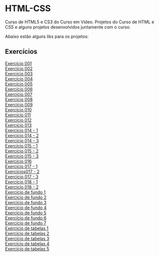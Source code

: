 # HTML-CSS
 Curso de HTML5 e CS3 do Curso em Vídeo.
 Projetos do Curso de HTML e CSS e alguns projetos desenvolvidos juntamente com o curso.
 
 Abaixo estão alguns liks para os projetos:
 
 <h2>Exercícios</h2>
 
<a href="https://nathan-gomes.github.io/html-css/exercicios/ex001/index.html"> Exercício 001</a> <br> 
<a href="https://nathan-gomes.github.io/html-css/exercicios/ex002/index.html"> Exercício 002</a> <br> 
<a href="https://nathan-gomes.github.io/html-css/exercicios/ex003/index.html"> Exercício 003</a> <br> 
<a href="https://nathan-gomes.github.io/html-css/exercicios/ex004/index.html"> Exercício 004</a> <br> 
<a href="https://nathan-gomes.github.io/html-css/exercicios/ex005/index.html"> Exercício 005</a> <br> 
<a href="https://nathan-gomes.github.io/html-css/exercicios/ex006/index.html"> Exercício 006</a> <br> 
<a href="https://nathan-gomes.github.io/html-css/exercicios/ex007/index.html"> Exercício 007</a> <br> 
<a href="https://nathan-gomes.github.io/html-css/exercicios/ex007/listas.html"> Exercício 008</a> <br> 
<a href="https://nathan-gomes.github.io/html-css/exercicios/ex009/index.html"> Exercício 009</a> <br> 
<a href="https://nathan-gomes.github.io/html-css/exercicios/ex010/index.html"> Exercício 010</a> <br> 
<a href="https://nathan-gomes.github.io/html-css/exercicios/ex011/index.html"> Exercício 011</a> <br> 
<a href="https://nathan-gomes.github.io/html-css/exercicios/ex012/index.html"> Exercício 012</a> <br> 
<a href="https://nathan-gomes.github.io/html-css/exercicios/ex013/index.html"> Exercício 013</a> <br> 
<a href="https://nathan-gomes.github.io/html-css/exercicios/ex014/cor01.html"> Exercício 014 - 1</a> <br> 
<a href="https://nathan-gomes.github.io/html-css/exercicios/ex014/cor02.html"> Exercício 014 - 2</a> <br> 
<a href="https://nathan-gomes.github.io/html-css/exercicios/ex014/cor03.html"> Exercício 014 - 3</a> <br> 
<a href="https://nathan-gomes.github.io/html-css/exercicios/ex015/fonte01.html"> Exercício 015 - 1</a> <br> 
<a href="https://nathan-gomes.github.io/html-css/exercicios/ex015/fonte02.html"> Exercício 015 - 2</a> <br> 
<a href="https://nathan-gomes.github.io/html-css/exercicios/ex015/fonte03.html"> Exercício 015 - 3</a> <br> 
<a href="https://nathan-gomes.github.io/html-css/exercicios/ex016/proprieário01.html">Exercício 016</a> <br> 
<a href="https://nathan-gomes.github.io/html-css/exercicios/ex017/hover.html"> Exercício 017 - 1</a> <br> 
<a href="https://nathan-gomes.github.io/html-css/exercicios/ex017/links.html"> Exercícios017 - 2</a> <br> 
<a href="https://nathan-gomes.github.io/html-css/exercicios/ex017/pseudoclasse.html"> Exercício 017 - 3</a> <br> 
<a href="https://nathan-gomes.github.io/html-css/exercicios/ex018/caixa01.html"> Exercício 018 - 1</a> <br> 
<a href="https://nathan-gomes.github.io/html-css/exercicios/ex018/caixa02.html"> Exercício 018 - 2</a> <br> 
<a href="https://nathan-gomes.github.io/html-css/exercicios/ex019/fundo001.html"> Exercício de fundo 1</a> <br> 
<a href="https://nathan-gomes.github.io/html-css/exercicios/ex019/fundo002.html"> Exercício de fundo 2</a> <br> 
<a href="https://nathan-gomes.github.io/html-css/exercicios/ex019/fundo003.html"> Exercício de fundo 3</a> <br> 
<a href="https://nathan-gomes.github.io/html-css/exercicios/ex019/fundo004.html"> Exercício de fundo 4</a> <br> 
<a href="https://nathan-gomes.github.io/html-css/exercicios/ex019/fundo005.html"> Exercício de fundo 5</a> <br> 
<a href="https://nathan-gomes.github.io/html-css/exercicios/ex019/fundo006.html"> Exercício de fundo 6</a> <br> 
<a href="https://nathan-gomes.github.io/html-css/exercicios/ex019/fundo007.html"> Exercício de fundo 7</a> <br> 
<a href="https://nathan-gomes.github.io/html-css/exercicios/ex020/tabela1.html"> Exercício de tabelas 1</a> <br> 
<a href="https://nathan-gomes.github.io/html-css/exercicios/ex020/tabela2.html"> Exercício de tabelas 2</a> <br> 
<a href="https://nathan-gomes.github.io/html-css/exercicios/ex020/tabela3.html"> Exercício de tabelas 3</a> <br> 
<a href="https://nathan-gomes.github.io/html-css/exercicios/ex020/tabela4.html"> Exercício de tabelas 4</a> <br> 
<a href="https://nathan-gomes.github.io/html-css/exercicios/ex020/tabela5.html"> Exercício de tabelas 5</a> <br> 
